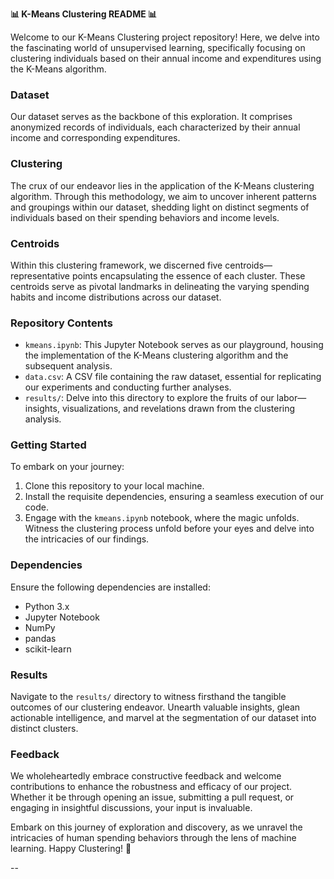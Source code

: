 **📊 K-Means Clustering README 📊**

Welcome to our K-Means Clustering project repository! Here, we delve into the fascinating world of unsupervised learning, specifically focusing on clustering individuals based on their annual income and expenditures using the K-Means algorithm.

### Dataset 
Our dataset serves as the backbone of this exploration. It comprises anonymized records of individuals, each characterized by their annual income and corresponding expenditures.

### Clustering
The crux of our endeavor lies in the application of the K-Means clustering algorithm. Through this methodology, we aim to uncover inherent patterns and groupings within our dataset, shedding light on distinct segments of individuals based on their spending behaviors and income levels.

### Centroids
Within this clustering framework, we discerned five centroids—representative points encapsulating the essence of each cluster. These centroids serve as pivotal landmarks in delineating the varying spending habits and income distributions across our dataset.

### Repository Contents
- `kmeans.ipynb`: This Jupyter Notebook serves as our playground, housing the implementation of the K-Means clustering algorithm and the subsequent analysis.
- `data.csv`: A CSV file containing the raw dataset, essential for replicating our experiments and conducting further analyses.
- `results/`: Delve into this directory to explore the fruits of our labor—insights, visualizations, and revelations drawn from the clustering analysis.

### Getting Started
To embark on your journey:
1. Clone this repository to your local machine.
2. Install the requisite dependencies, ensuring a seamless execution of our code.
3. Engage with the `kmeans.ipynb` notebook, where the magic unfolds. Witness the clustering process unfold before your eyes and delve into the intricacies of our findings.

### Dependencies
Ensure the following dependencies are installed:
- Python 3.x
- Jupyter Notebook
- NumPy
- pandas
- scikit-learn

### Results
Navigate to the `results/` directory to witness firsthand the tangible outcomes of our clustering endeavor. Unearth valuable insights, glean actionable intelligence, and marvel at the segmentation of our dataset into distinct clusters.

### Feedback
We wholeheartedly embrace constructive feedback and welcome contributions to enhance the robustness and efficacy of our project. Whether it be through opening an issue, submitting a pull request, or engaging in insightful discussions, your input is invaluable.

Embark on this journey of exploration and discovery, as we unravel the intricacies of human spending behaviors through the lens of machine learning. Happy Clustering! 🎉

--
